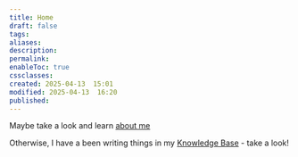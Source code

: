 ```yaml
---
title: Home
draft: false
tags: 
aliases: 
description: 
permalink: 
enableToc: true
cssclasses: 
created: 2025-04-13  15:01
modified: 2025-04-13  16:20
published:
---
```

Maybe take a look and learn [about me](about_me.md)

Otherwise, I have a been writing things in my [Knowledge Base](Knowledge%20Base/index.md) - take a look! 

